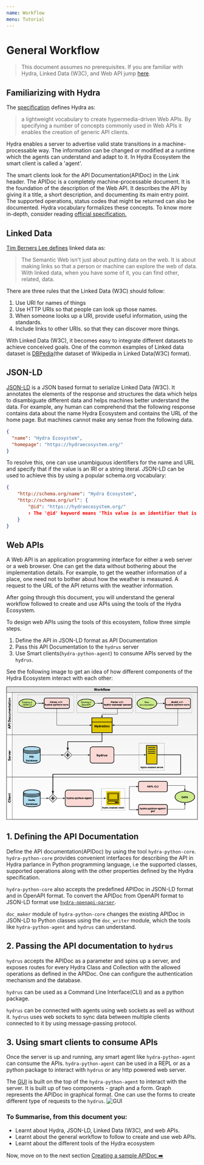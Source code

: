 ```yaml
---
name: Workflow
menu: Tutorial
---
```


# General Workflow

> This document assumes no prerequisites. If you are familiar with Hydra, Linked Data (W3C), and Web API jump [here](#main).

## Familiarizing with Hydra

The [specification](http://www.hydra-cg.com/spec/latest/core/) defines Hydra as:

> a lightweight vocabulary to create hypermedia-driven Web APIs. By specifying a number of concepts commonly used in Web APIs it enables the creation of generic API clients.

Hydra enables a server to advertise valid state transitions in a machine-processable way. The information can be changed or modified at a runtime which the agents can understand and adapt to it. In Hydra Ecosystem the smart client is called a 'agent'.

The smart clients look for the API Documentation(APIDoc) in the Link header. The APIDoc is a completely machine-processable document. It is the foundation of the description of the Web API. It describes the API by giving it a title, a short description, and documenting its main entry point. The supported operations, status codes that might be returned can also be documented. Hydra vocabulary formalizes these concepts. To know more in-depth, consider reading [official specification.](http://www.hydra-cg.com/spec/latest/core/#documenting-a-web-api)

## Linked Data

[Tim Berners Lee defines](https://www.w3.org/DesignIssues/LinkedData.html) linked data as:

> The Semantic Web isn't just about putting data on the web. It is about making links so that a person or machine can explore the web of data. With linked data, when you have some of it, you can find other, related, data.

There are three rules that the Linked Data (W3C) should follow:

1. Use URI for names of things
2. Use HTTP URIs so that people can look up those names.
3. When someone looks up a URI, provide useful information, using the standards.
4. Include links to other URIs. so that they can discover more things.

With Linked Data (W3C), it becomes easy to integrate different datasets to achieve conceived goals. One of the common examples of Linked data dataset is [DBPedia](https://wiki.dbpedia.org/)(the dataset of Wikipedia in Linked Data(W3C) format).

## JSON-LD

[JSON-LD](https://json-ld.org/) is a JSON based format to serialize Linked Data (W3C). It annotates the elements of the response and structures the data which helps to disambiguate different data and helps machines better understand the data.
For example, any human can comprehend that the following response contains data about the name Hydra Ecosystem and contains the URL of the home page. But machines cannot make any sense from the following data.

```json
{
  "name": "Hydra Ecosystem",
  "homepage": "https://hydraecosystem.org/"
}
```

To resolve this, one can use unambiguous identifiers for the name and URL and specify that if the value is an IRI or a string literal. JSON-LD can be used to achieve this by using a popular schema.org vocabulary: <!-- Insert link -->

```json
{
    "http://schema.org/name": "Hydra Ecosystem",
    "http://schema.org/url": {
        "@id": "https://hydraecosystem.org/"
        ↑ The '@id' keyword means 'This value is an identifier that is an IRI
    }
}
```

## Web APIs

A Web API is an application programming interface for either a web server or a web browser. One can get the data without bothering about the implementation details. For example, to get the weather information of a place, one need not to bother about how the weather is measured. A request to the URL of the API returns with the weather information.

<div id="main">
After going through this document, you will understand the general workflow followed to create and use APIs using the tools of the Hydra Ecosystem.
</div>

To design web APIs using the tools of this ecosystem, follow three simple steps.

1. Define the API in JSON-LD format as API Documentation
2. Pass this API Documentation to the `hydrus` server
3. Use Smart clients(`hydra-python-agent`) to consume APIs served by the `hydrus`.

See the following image to get an idea of how different components of the Hydra Ecosystem interact with each other:

![Workflow Diagram](../../../static/images/workflow.png)

## 1. Defining the API Documentation

Define the API documentation(APIDoc) by using the tool `hydra-python-core`. `hydra-python-core` provides convenient interfaces for describing the API in Hydra parlance in Python programming language, i.e the supported classes, supported operations along with the other properties defined by the Hydra specification.

`hydra-python-core` also accepts the predefined APIDoc in JSON-LD format and in OpenAPI format. To convert the APIDoc from OpenAPI format to JSON-LD format use [`hydra-openapi-parser`](https://github.com/HTTP-APIs/hydra-openapi-parser).

`doc_maker` module of `hydra-python-core` changes the existing APIDoc in JSON-LD to Python classes using the `doc_writer` module, which the tools like `hydra-python-agent` and `hydrus` can understand.

## 2. Passing the API documentation to `hydrus`

`hydrus` accepts the APIDoc as a parameter and spins up a server, and exposes routes for every Hydra Class and Collection with the allowed operations as defined in the APIDoc. One can configure the authentication mechanism and the database.

`hydrus` can be used as a Command Line Interface(CLI) and as a python package.

`hydrus` can be connected with agents using web sockets as well as without it. `hydrus` uses web sockets to sync data between multiple clients connected to it by using message-passing protocol.

## 3. Using smart clients to consume APIs

Once the server is up and running, any smart agent like `hydra-python-agent` can consume the APIs. `hydra-python-agent` can be used in a REPL or as a python package to interact with `hydrus` or any http powered web server.

The [GUI](https://github.com/HTTP-APIs/hydra-python-agent-gui) is built on the top of the `hydra-python-agent` to interact with the server. It is built up of two components - graph and a form. Graph represents the APIDoc in graphical format. One can use the forms to create different type of requests to the `hydrus`.
![GUI](https://miro.medium.com/max/4800/1*hFFdEHw-yLhmMuezUaC3Bw.png)

### To Summarise, from this document you:

- Learnt about Hydra, JSON-LD, Linked Data (W3C), and web APIs.
- Learnt about the general workflow to follow to create and use web APIs.
- Learnt about the different tools of the Hydra ecosystem

Now, move on to the next section [Creating a sample APIDoc ➡️](https://google.com)
